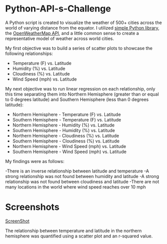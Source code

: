 # Python-API-s-Challenge

A Python script is created to visualize the weather of 500+ cities across the world of varying distance from the equator. I utilized [simple Python library](https://pypi.python.org/pypi/citipy), the [OpenWeatherMap API](https://openweathermap.org/api), and a little common sense to create a representative model of weather across world cities.

My first objective was to build a series of scatter plots to showcase the following relationships:

* Temperature (F) vs. Latitude
* Humidity (%) vs. Latitude
* Cloudiness (%) vs. Latitude
* Wind Speed (mph) vs. Latitude


My next objective was to run linear regression on each relationship, only this time separating them into Northern Hemisphere (greater than or equal to 0 degrees latitude) and Southern Hemisphere (less than 0 degrees latitude):

* Northern Hemisphere - Temperature (F) vs. Latitude
* Southern Hemisphere - Temperature (F) vs. Latitude
* Northern Hemisphere - Humidity (%) vs. Latitude
* Southern Hemisphere - Humidity (%) vs. Latitude
* Northern Hemisphere - Cloudiness (%) vs. Latitude
* Southern Hemisphere - Cloudiness (%) vs. Latitude
* Northern Hemisphere - Wind Speed (mph) vs. Latitude
* Southern Hemisphere - Wind Speed (mph) vs. Latitude

My findings were as follows:

-There is an inverse relationship between latitude and temperature
-A strong relationship was not found between humidity and latitude
-A strong relationship was not found between cloudiness and latitude
-There are not many locations in the world where wind speed reaches over 10 mph

# Screenshots

[ScreenShot](N_Temp_Latitude.png)


The relationship between temperature and latitude in the northern hemisphere was quantified using a scatter plot and an r-squared value.


